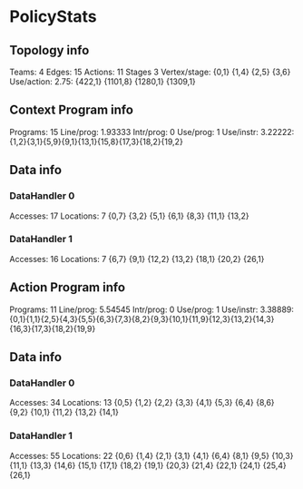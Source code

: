 # PolicyStats
## Topology info
Teams:		4
Edges:		15
Actions:	11
Stages		3
Vertex/stage:	{0,1} {1,4} {2,5} {3,6} 
Use/action:	2.75: {422,1} {1101,8} {1280,1} {1309,1} 

## Context Program info
Programs:	15
Line/prog:	1.93333
Intr/prog:	0
Use/prog:	1
Use/instr:	3.22222: {1,2}{3,1}{5,9}{9,1}{13,1}{15,8}{17,3}{18,2}{19,2}

## Data info

### DataHandler 0
Accesses:	17
Locations:	7
{0,7} {3,2} {5,1} {6,1} {8,3} {11,1} {13,2} 

### DataHandler 1
Accesses:	16
Locations:	7
{6,7} {9,1} {12,2} {13,2} {18,1} {20,2} {26,1} 



## Action Program info
Programs:	11
Line/prog:	5.54545
Intr/prog:	0
Use/prog:	1
Use/instr:	3.38889: {0,1}{1,1}{2,5}{4,3}{5,5}{6,3}{7,3}{8,2}{9,3}{10,1}{11,9}{12,3}{13,2}{14,3}{16,3}{17,3}{18,2}{19,9}

## Data info

### DataHandler 0
Accesses:	34
Locations:	13
{0,5} {1,2} {2,2} {3,3} {4,1} {5,3} {6,4} {8,6} {9,2} {10,1} {11,2} {13,2} {14,1} 

### DataHandler 1
Accesses:	55
Locations:	22
{0,6} {1,4} {2,1} {3,1} {4,1} {6,4} {8,1} {9,5} {10,3} {11,1} {13,3} {14,6} {15,1} {17,1} {18,2} {19,1} {20,3} {21,4} {22,1} {24,1} {25,4} {26,1} 
